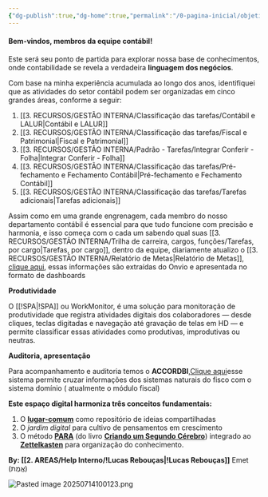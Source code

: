 ```yaml
---
{"dg-publish":true,"dg-home":true,"permalink":"/0-pagina-inicial/objetivo-da-pagina/","tags":["gardenEntry"],"dgPassFrontmatter":true,"created":"2025-06-03T22:08:34.152-03:00","updated":"2025-09-03T17:35:50.453-03:00"}
---
```



#### **Bem-vindos, membros da equipe contábil!**


Este será seu ponto de partida para explorar nossa base de conhecimentos, onde contabilidade se revela a verdadeira **linguagem dos negócios**.

Com base na minha experiência acumulada ao longo dos anos, identifiquei que as atividades do setor contábil podem ser organizadas em cinco grandes áreas, conforme a seguir:

1. [[3. RECURSOS/GESTÃO INTERNA/Classificação das tarefas/Contábil e LALUR\|Contábil e LALUR]]    
2. [[3. RECURSOS/GESTÃO INTERNA/Classificação das tarefas/Fiscal e Patrimonial\|Fiscal e Patrimonial]] 
3. [[3. RECURSOS/GESTÃO INTERNA/Padrão - Tarefas/Integrar Conferir - Folha\|Integrar Conferir - Folha]]
4. [[3. RECURSOS/GESTÃO INTERNA/Classificação das tarefas/Pré-fechamento e Fechamento Contábil\|Pré-fechamento e Fechamento Contábil]] 
5. [[3. RECURSOS/GESTÃO INTERNA/Classificação das tarefas/Tarefas adicionais\|Tarefas adicionais]]

Assim como em uma grande engrenagem, cada membro do nosso departamento contábil é essencial para que tudo funcione com precisão e harmonia, e isso começa com o cada um sabendo qual suas [[3. RECURSOS/GESTÃO INTERNA/Trilha de carreira, cargos, funções/Tarefas, por cargo\|Tarefas, por cargo]], dentro da equipe, diariamente atualizo o [[3. RECURSOS/GESTÃO INTERNA/Relatório de Metas\|Relatório de Metas]], [clique aqui](https://app.powerbi.com/view?r=eyJrIjoiM2U4MGQzOWEtOGQ4Ny00ZjE4LWIxMzEtMTI0ODMxOGViNDliIiwidCI6IjBiNzU0YTA5LTA1NjgtNDhmZC1hMTAwLTg2MjFhMGJiZDdhYiJ9), essas informações são extraídas do Onvio e apresentada no formato de dashboards

**Produtividade**

O [[!SPA\|!SPA]] ou WorkMonitor, é uma solução para monitoração de produtividade que registra atividades digitais dos colaboradores — desde cliques, teclas digitadas e navegação até gravação de telas em HD — e permite classificar essas atividades como produtivas, improdutivas ou neutras.

**Auditoria, apresentação**

Para acompanhamento e auditoria temos o **ACCORDBI**,[Clique aqui](obsidian://opengate?title=Clique%20aqui&url=https%3A%2F%2Fwww.accordbi.com.br%2Fmenu_responsivo%2Fmenu_responsivo.php)esse sistema permite cruzar informações dos sistemas naturais do fisco com o sistema domínio ( atualmente o módulo fiscal)


**Este espaço digital harmoniza três conceitos fundamentais:**  
1. O **[lugar-comum]()** como repositório de ideias compartilhadas  
2. O *jardim digital* para cultivo de pensamentos em crescimento  
3. O método **[PARA]()** (do livro **[Criando um Segundo Cérebro]()**) integrado ao **[Zettelkasten]()** para organização do conhecimento.  



**By: [[2. AREAS/Help Interno/!Lucas Rebouças\|!Lucas Rebouças]]**
Emet (אֱמֶת)

![Pasted image 20250714100123.png](/img/user/4.%20ARQUIVOS/Pasted%20image%2020250714100123.png)